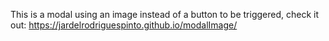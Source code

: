 This is a modal using an image instead of a button to be triggered, check it out: https://jardelrodriguespinto.github.io/modalImage/

